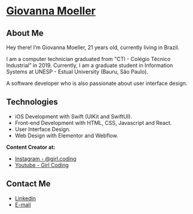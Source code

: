  # <a href="https://www.linkedin.com/in/giovannamoeller/">Giovanna Moeller</a>
 
## About Me
Hey there! I’m Giovanna Moeller, 21 years old, currently living in Brazil. 

I am a computer technician graduated from "CTI - Colégio Técnico Industrial” in 2019. Currently, I am a graduate student in Information Systems at UNESP - Estual University (Bauru, São Paulo).

A software developer who is also passionate about user interface design.

## Technologies
- iOS Development with Swift (UIKit and SwiftUI).
- Front-end Development with HTML, CSS, Javascript and React.
- User Interface Design.
- Web Design with Elementor and Webflow.

**Content Creator at:**
- <a href="https://instagram.com/girl.coding">Instagram - @girl.coding</a>
- <a href="https://youtube.com/c/GirlCoding">Youtube - Girl Coding</a>


##  Contact Me
- <a href="https://www.linkedin.com/in/giovannamoeller/">Linkedin</a>
- <a href="mailto:giovannagmoeller@gmail.com">E-mail</a>
</div>
